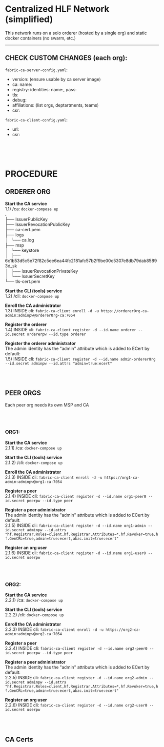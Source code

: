 # Centralized HLF Network (simplified)
This network runs on a solo orderer (hosted by a single org) and static docker containers (no swarm, etc.)

---
## CHECK CUSTOM CHANGES (each org):

`fabric-ca-server-config.yaml`:
 - version: (ensure usable by ca server image)
 - ca: name:
 - registry: identities: name:, pass:
 - tls:
 - debug:
 - affiliations: (list orgs, deptartments, teams)
 - csr:

 `fabric-ca-client-config.yaml`:
 - url:
 - csr:

<br>
<br>
<br>

# PROCEDURE
## ORDERER ORG
**Start the CA service**
<br>1.1) /ca: `docker-compose up`
<br>.
<br>├── IssuerPublicKey
<br>├── IssuerRevocationPublicKey
<br>├── ca-cert.pem
<br>├── logs
<br>│   └── ca.log
<br>├── msp
<br>│   └── keystore
<br>│       ├── 6c1b53d5c5e72f82c5ee6ea44fc2181afc57b2f9be00c5307e8db79dab85893d_sk
<br>│       ├── IssuerRevocationPrivateKey
<br>│       └── IssuerSecretKey
<br>└── tls-cert.pem

**Start the CLI (tools) service**
<br>1.2) /cli: `docker-compose up`

**Enroll the CA administrator**
<br>1.3) INSIDE cli: `fabric-ca-client enroll -d -u https://ordererOrg-ca-admin:adminpw@ordererOrg-ca:7054`

**Register the orderer**
<br>1.4) INSIDE cli: `fabric-ca-client register -d --id.name orderer --id.secret ordererpw --id.type orderer`

**Register the orderer administrator**
<br>The admin identity has the "admin" attribute which is added to ECert by default:
<br>1.5) INSIDE cli: `fabric-ca-client register -d --id.name admin-ordererOrg --id.secret adminpw --id.attrs "admin=true:ecert"`

<br>
<br>

## PEER ORGS
Each peer org needs its own MSP and CA

<br>
<br>

### **ORG1:**
**Start the CA service**
<br>2.1.1) /ca: `docker-compose up`

**Start the CLI (tools) service**
<br>2.1.2) /cli: `docker-compose up`

**Enroll the CA administrator**
<br>2.1.3) INSIDE cli: `fabric-ca-client enroll -d -u https://org1-ca-admin:adminpw@org1-ca:7054`

**Register a peer**
<br>2.1.4) INSIDE cli: `fabric-ca-client register -d --id.name org1-peer0 --id.secret peerpw --id.type peer`

**Register a peer administrator**
<br>The admin identity has the "admin" attribute which is added to ECert by default:
<br>2.1.5) INSIDE cli: `fabric-ca-client register -d --id.name org1-admin --id.secret adminpw --id.attrs "hf.Registrar.Roles=client,hf.Registrar.Attributes=*,hf.Revoker=true,hf.GenCRL=true,admin=true:ecert,abac.init=true:ecert"`

**Register an org user**
<br>2.1.6) INSIDE cli: `fabric-ca-client register -d --id.name org1-user0 --id.secret userpw`

<br>
<br>

### **ORG2:**
**Start the CA service**
<br>2.2.1) /ca: `docker-compose up`

**Start the CLI (tools) service**
<br>2.2.2) /cli: `docker-compose up`

**Enroll the CA administrator**
<br>2.2.3) INSIDE cli: `fabric-ca-client enroll -d -u https://org2-ca-admin:adminpw@org2-ca:7054`

**Register a peer**
<br>2.2.4) INSIDE cli: `fabric-ca-client register -d --id.name org2-peer0 --id.secret peerpw --id.type peer`

**Register a peer administrator**
<br>The admin identity has the "admin" attribute which is added to ECert by default:
<br>2.2.5) INSIDE cli: `fabric-ca-client register -d --id.name org2-admin --id.secret adminpw --id.attrs "hf.Registrar.Roles=client,hf.Registrar.Attributes=*,hf.Revoker=true,hf.GenCRL=true,admin=true:ecert,abac.init=true:ecert"`

**Register an org user**
<br>2.2.6) INSIDE cli: `fabric-ca-client register -d --id.name org2-user0 --id.secret userpw`

<br>
<br>

## CA Certs
